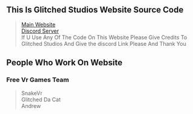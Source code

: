 ## This Is Glitched Studios Website Source Code

> [Main Website](https://glitched-sudios-offical-website.vercel.app/)
> <br>
> [Discord Server](https://discord.com/invite/glitchedstudios)
> <br>
> If U Use Any Of The Code On This Website Please Give Credits To Glitched Studios And Give the discord Link Please And Thank You
## People Who Work On Website

### Free Vr Games Team
> SnakeVr
> <br> 
> Glitched Da Cat
> <br>
> Andrew
